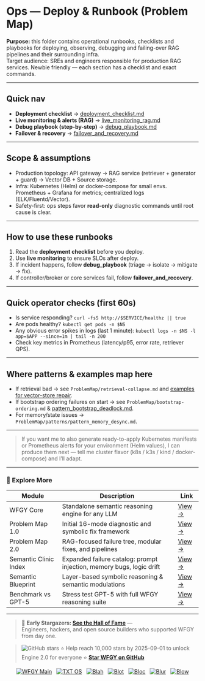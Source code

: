 # Ops — Deploy & Runbook (Problem Map)

**Purpose:** this folder contains operational runbooks, checklists and playbooks for deploying, observing, debugging and failing-over RAG pipelines and their surrounding infra.  
Target audience: SREs and engineers responsible for production RAG services. Newbie friendly — each section has a checklist and exact commands.

---

## Quick nav
- **Deployment checklist** → [deployment_checklist.md](./deployment_checklist.md)  
- **Live monitoring & alerts (RAG)** → [live_monitoring_rag.md](./live_monitoring_rag.md)  
- **Debug playbook (step-by-step)** → [debug_playbook.md](./debug_playbook.md)  
- **Failover & recovery** → [failover_and_recovery.md](./failover_and_recovery.md)

---

## Scope & assumptions
- Production topology: API gateway → RAG service (retriever + generator + guard) → Vector DB + Source storage.  
- Infra: Kubernetes (Helm) or docker-compose for small envs. Prometheus + Grafana for metrics; centralized logs (ELK/Fluentd/Vector).  
- Safety-first: ops steps favor **read-only** diagnostic commands until root cause is clear.

---

## How to use these runbooks
1. Read the **deployment checklist** before you deploy.  
2. Use **live monitoring** to ensure SLOs after deploy.  
3. If incident happens, follow **debug_playbook** (triage → isolate → mitigate → fix).  
4. If controller/broker or core services fail, follow **failover_and_recovery**.

---

## Quick operator checks (first 60s)
- Is service responding? `curl -fsS http://$SERVICE/healthz || true`  
- Are pods healthy? `kubectl get pods -n $NS`  
- Any obvious error spikes in logs (last 1 minute): `kubectl logs -n $NS -l app=$APP --since=1m | tail -n 200`  
- Check key metrics in Prometheus (latency/p95, error rate, retriever QPS).

---

## Where patterns & examples map here
- If retrieval bad → see `ProblemMap/retrieval-collapse.md` and [examples for vector-store repair](../examples/example_05_vectorstore_repair.md).  
- If bootstrap ordering failures on start → see `ProblemMap/bootstrap-ordering.md` & [pattern_bootstrap_deadlock.md](../patterns/pattern_bootstrap_deadlock.md).  
- For memory/state issues → `ProblemMap/patterns/pattern_memory_desync.md`.

---

> If you want me to also generate ready-to-apply Kubernetes manifests or Prometheus alerts for your environment (Helm values), I can produce them next — tell me cluster flavor (k8s / k3s / kind / docker-compose) and I’ll adapt.

---

### 🧭 Explore More

| Module                | Description                                              | Link     |
|-----------------------|----------------------------------------------------------|----------|
| WFGY Core             | Standalone semantic reasoning engine for any LLM         | [View →](https://github.com/onestardao/WFGY/tree/main/core/README.md) |
| Problem Map 1.0       | Initial 16-mode diagnostic and symbolic fix framework    | [View →](https://github.com/onestardao/WFGY/tree/main/ProblemMap/README.md) |
| Problem Map 2.0       | RAG-focused failure tree, modular fixes, and pipelines   | [View →](https://github.com/onestardao/WFGY/blob/main/ProblemMap/rag-architecture-and-recovery.md) |
| Semantic Clinic Index | Expanded failure catalog: prompt injection, memory bugs, logic drift | [View →](https://github.com/onestardao/WFGY/blob/main/ProblemMap/SemanticClinicIndex.md) |
| Semantic Blueprint    | Layer-based symbolic reasoning & semantic modulations   | [View →](https://github.com/onestardao/WFGY/tree/main/SemanticBlueprint/README.md) |
| Benchmark vs GPT-5    | Stress test GPT-5 with full WFGY reasoning suite         | [View →](https://github.com/onestardao/WFGY/tree/main/benchmarks/benchmark-vs-gpt5/README.md) |


---

> 👑 **Early Stargazers: [See the Hall of Fame](https://github.com/onestardao/WFGY/tree/main/stargazers)** —  
> Engineers, hackers, and open source builders who supported WFGY from day one.

> <img src="https://img.shields.io/github/stars/onestardao/WFGY?style=social" alt="GitHub stars"> ⭐ Help reach 10,000 stars by 2025-09-01 to unlock Engine 2.0 for everyone  ⭐ **[Star WFGY on GitHub](https://github.com/onestardao/WFGY)**


<div align="center">

[![WFGY Main](https://img.shields.io/badge/WFGY-Main-red?style=flat-square)](https://github.com/onestardao/WFGY)
&nbsp;
[![TXT OS](https://img.shields.io/badge/TXT%20OS-Reasoning%20OS-orange?style=flat-square)](https://github.com/onestardao/WFGY/tree/main/OS)
&nbsp;
[![Blah](https://img.shields.io/badge/Blah-Semantic%20Embed-yellow?style=flat-square)](https://github.com/onestardao/WFGY/tree/main/OS/BlahBlahBlah)
&nbsp;
[![Blot](https://img.shields.io/badge/Blot-Persona%20Core-green?style=flat-square)](https://github.com/onestardao/WFGY/tree/main/OS/BlotBlotBlot)
&nbsp;
[![Bloc](https://img.shields.io/badge/Bloc-Reasoning%20Compiler-blue?style=flat-square)](https://github.com/onestardao/WFGY/tree/main/OS/BlocBlocBloc)
&nbsp;
[![Blur](https://img.shields.io/badge/Blur-Text2Image%20Engine-navy?style=flat-square)](https://github.com/onestardao/WFGY/tree/main/OS/BlurBlurBlur)
&nbsp;
[![Blow](https://img.shields.io/badge/Blow-Game%20Logic-purple?style=flat-square)](https://github.com/onestardao/WFGY/tree/main/OS/BlowBlowBlow)

</div>

